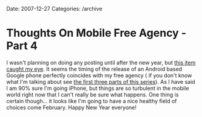Date: 2007-12-27
Categories: /archive

# Thoughts On Mobile Free Agency - Part 4

I wasn't planning on doing any posting until after the new year, but <a href="http://www.techcrunch.com/2007/12/26/gphone-to-debut-in-february/">this item caught my eye</a>.  It seems the timing of the release of an Android based Google phone perfectly coincides with my free agency ( if you don't know what I'm talking about see <a href="http://mturro.bluepear.org/tag/mobile/">the first three parts of this series</a>).  As I have said I am 90% sure I'm going iPhone, but things are so turbulent in the mobile world right now that I can't really be sure what happens.  One thing is certain though... it looks like I'm going to have a nice healthy field of choices come February.  Happy New Year everyone!
